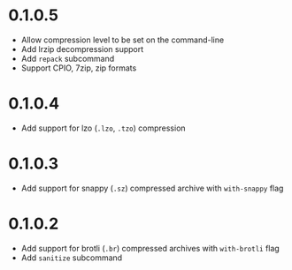 # 0.1.0.5

  * Allow compression level to be set on the command-line
  * Add lrzip decompression support
  * Add `repack` subcommand
  * Support CPIO, 7zip, zip formats

# 0.1.0.4

  * Add support for lzo (`.lzo`, `.tzo`) compression

# 0.1.0.3

  * Add support for snappy (`.sz`) compressed archive with `with-snappy` flag

# 0.1.0.2

  * Add support for brotli (`.br`) compressed archives with `with-brotli` flag
  * Add `sanitize` subcommand
